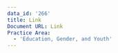 ```yaml
---
data_id: '266'
title: Link
Document URL: Link
Practice Area:
  - 'Education, Gender, and Youth'
---
```

